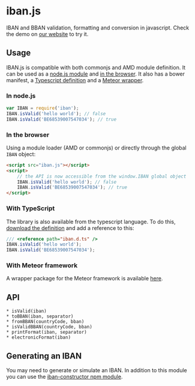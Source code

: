 # iban.js

IBAN and BBAN validation, formatting and conversion in javascript.
Check the demo on [our website] to try it.

[our website]: http://www.arhs-group.com/labs/iban-bban-converter/

## Usage

IBAN.js is compatible with both commonjs and AMD module definition. It can be used as a [node.js module](#in-nodejs) and [in the browser](#in-the-browser). It also has a bower manifest, a [Typescript definition](#with-typescript) and a [Meteor wrapper](#with-meteor-framework).

### In node.js

```js
var IBAN = require('iban');
IBAN.isValid('hello world'); // false
IBAN.isValid('BE68539007547034'); // true
```

### In the browser

Using a module loader (AMD or commonjs) or directly through the global ```IBAN``` object:

```html
<script src="iban.js"></script>
<script>
    // the API is now accessible from the window.IBAN global object
    IBAN.isValid('hello world'); // false
    IBAN.isValid('BE68539007547034'); // true
</script>
```

### With TypeScript
The library is also available from the typescript language. To do this, [download the definition](https://github.com/borisyankov/DefinitelyTyped/tree/master/iban) and add a reference to this:
```typescript
/// <reference path="iban.d.ts" />
IBAN.isValid('hello world');
IBAN.isValid('BE68539007547034');
```
### With Meteor framework
A wrapper package for the Meteor framework is available [here](https://atmospherejs.com/theduke/iban).


## API

    * isValid(iban)
    * toBBAN(iban, separator)
    * fromBBAN(countryCode, bban)
    * isValidBBAN(countryCode, bban)
    * printFormat(iban, separator)
    * electronicFormat(iban)

## Generating an IBAN

You may need to generate or simulate an IBAN.
In addition to this module you can use the [iban-constructor npm module](https://www.npmjs.com/package/iban-constructor).
